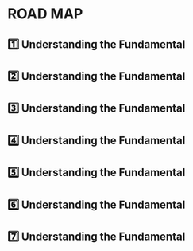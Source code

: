 # ROAD MAP

## 1️⃣ Understanding the Fundamental
## 2️⃣ Understanding the Fundamental
## 3️⃣ Understanding the Fundamental
## 4️⃣ Understanding the Fundamental
## 5️⃣ Understanding the Fundamental
## 6️⃣ Understanding the Fundamental
## 7️⃣ Understanding the Fundamental
